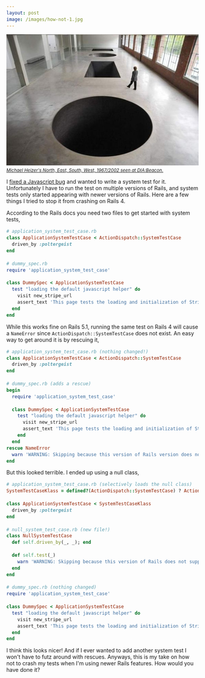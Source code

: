 ```yaml
---
layout: post
image: /images/how-not-1.jpg
---
```


<p>
  <img src='/images/how-not-1.jpg' alt="Michael Heizer's North, East, South, West, 1967/2002 seen at DIA:Beacon." class='img-rounded img-responsive' />
  <a href='https://au.pinterest.com/pin/287386019952749263/'>
    <small><em>Michael Heizer's North, East, South, West, 1967/2002 seen at DIA:Beacon.</em></small>
  </a>
</p>

I [fixed a Javascript bug](https://github.com/Everapps/stripe-rails/pull/73) and wanted to write a system test for it. Unfortunately I have to run the test on multiple versions of Rails, and system tests only started appearing with newer versions of Rails. Here are a few things I tried to stop it from crashing on Rails 4.

According to the Rails docs you need two files to get started with system tests,

```ruby
# application_system_test_case.rb
class ApplicationSystemTestCase < ActionDispatch::SystemTestCase
  driven_by :poltergeist
end

# dummy_spec.rb
require 'application_system_test_case'

class DummySpec < ApplicationSystemTestCase
  test "loading the default javascript helper" do
    visit new_stripe_url
    assert_text 'This page tests the loading and initialization of Stripe JS'
  end
end
```

While this works fine on Rails 5.1, running the same test on Rails 4 will cause a `NameError` since `ActionDispatch::SystemTestCase` does not exist. An easy way to get around it is by rescuing it,

```ruby
# application_system_test_case.rb (nothing changed!)
class ApplicationSystemTestCase < ActionDispatch::SystemTestCase
  driven_by :poltergeist
end

# dummy_spec.rb (adds a rescue)
begin
  require 'application_system_test_case'

  class DummySpec < ApplicationSystemTestCase
    test "loading the default javascript helper" do
      visit new_stripe_url
      assert_text 'This page tests the loading and initialization of Stripe JS'
    end
  end
rescue NameError
  warn 'WARNING: Skipping because this version of Rails version does not support it!'
end
```

But this looked terrible. I ended up using a null class,

```ruby
# application_system_test_case.rb (selectively loads the null class)
SystemTestCaseKlass = defined?(ActionDispatch::SystemTestCase) ? ActionDispatch::SystemTestCase : NullSystemTestCase

class ApplicationSystemTestCase < SystemTestCaseKlass
  driven_by :poltergeist
end

# null_system_test_case.rb (new file!)
class NullSystemTestCase
  def self.driven_by(_, _); end

  def self.test(_)
    warn 'WARNING: Skipping because this version of Rails does not support it!'
  end
end

# dummy_spec.rb (nothing changed)
require 'application_system_test_case'

class DummySpec < ApplicationSystemTestCase
  test "loading the default javascript helper" do
    visit new_stripe_url
    assert_text 'This page tests the loading and initialization of Stripe JS'
  end
end
```

I think this looks nicer! And if I ever wanted to add another system test I won't have to futz around with rescues. Anyways, this is my take on how not to crash my tests when I'm using newer Rails features. How would you have done it?
